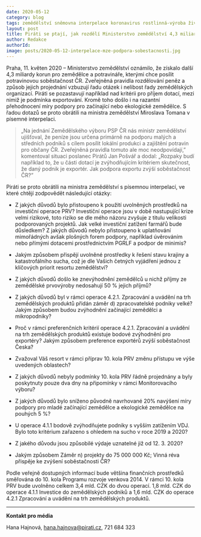 ```yaml
---
date: 2020-05-12
category: blog
tags: zemědělství sněmovna interpelace koronavirus rostlinná-výroba živočišná-výroba potravinářství kontrola-moci-a-mocných soběstačnost
layout: post
title: Piráti se ptají, jak rozdělí Ministerstvo zemědělství 4,3 miliardy korun na podporu soběstačnosti
author: Redakce
authorId:  
image: posts/2020-05-12-interpelace-mze-podpora-sobestacnosti.jpg
---
```


Praha, 11. květen 2020 – Ministerstvo zemědělství oznámilo, že získalo další 4,3 miliardy korun pro zemědělce a potravináře, kterými chce posílit potravinovou soběstačnost ČR. Zveřejněná pravidla rozdělování peněz a způsob jejich projednání vzbuzují řadu otázek i nelibost řady zemědělských organizací. Piráti se pozastavují například nad kritérii pro příjem dotací, mezi nimiž je podmínka exportování. Kromě toho došlo i na razantní přehodnocení míry podpory pro začínající nebo ekologické zemědělce. S řadou dotazů se proto obrátili na ministra zemědělství Miroslava Tomana v písemné interpelaci.

> „Na jednání Zemědělského výboru PSP ČR nás ministr zemědělství ujišťoval, že peníze jsou určena primárně na podporu malých a středních podniků s cílem posílit lokální produkci a zajištění potravin pro občany ČR. Zveřejněná pravidla tomuto ale moc neodpovídají,” komentoval situaci poslanec Pirátů Jan Pošvář a dodal: „Rozpaky budí například to, že u části dotací je zvýhodňujícím kritériem skutečnost, že daný podnik je exportér. Jak podpora exportu zvýší soběstačnost ČR?”

Piráti se proto obrátili na ministra zemědělství s písemnou interpelací, ve které chtějí zodpovědět následující otázky:

- Z jakých důvodů bylo přistoupeno k použití uvolněných prostředků na investiční operace PRV? Investiční operace jsou v době nastupující krize velmi rizikové, toto riziko se dle mého názoru zvyšuje z titulu velikosti podporovaných projektů. Jak velké investiční zatížení farmářů bude důsledkem? Z jakých důvodů nebylo přistoupeno k uplatňování mimořádných avšak plošných forem podpory, například úvěrováním nebo přímými dotacemi prostřednictvím PGRLF a podpor de minimis?

- Jakým způsobem přispějí uvolněné prostředky k řešení stavu krajiny a katastrofálního sucha, což je dle Vašich četných vyjádření jednou z klíčových priorit resortu zemědělství?

- Z jakých důvodů došlo ke znevýhodnění zemědělců u nichž příjmy ze zemědělské prvovýroby nedosahují 50 % jejich příjmů?

- Z jakých důvodů byl v rámci operace 4.2.1. Zpracování a uvádění na trh zemědělských produktů přidán záměr d) zpracovatelské podniky velké? Jakým způsobem budou zvýhodnění začínající zemědělci a mikropodniky?

- Proč v rámci preferenčních kritérií operace 4.2.1. Zpracování a uvádění na trh zemědělských produktů existuje bodové zvýhodnění pro exportéry? Jakým způsobem preference exportérů zvýší soběstačnost Česka?

- Zvažoval Váš resort v rámci příprav 10. kola PRV změnu přístupu ve výše uvedených oblastech?

- Z jakých důvodů nebyly podmínky 10. kola PRV řádně projednány a byly poskytnuty pouze dva dny na připomínky v rámci Monitorovacího výboru?

- Z jakých důvodů bylo sníženo původně navrhované 20% navýšení míry podpory pro mladé začínající zemědělce a ekologické zemědělce na pouhých 5 %?

- U operace 4.1.1 bodově zvýhodňujete podniky s vyšším zatížením VDJ. Bylo toto kritérium zařazeno s ohledem na sucho v roce 2019 a 2020?

- Z jakého důvodu jsou způsobilé výdaje uznatelné již od 12. 3. 2020?

- Jakým způsobem Záměr n) projekty do 75 000 000 Kč; Vinná réva přispěje ke zvýšení soběstačnosti ČR?

Podle veřejně dostupných informací bude většina finančních prostředků směřována do 10. kola Programu rozvoje venkova 2014. V rámci 10. kola PRV bude uvolněno celkem 3,4 mld. CZK do dvou operací. 1,8 mld. CZK do operace 4.1.1 Investice do zemědělských podniků a 1,6 mld. CZK do operace 4.2.1 Zpracování a uvádění na trh zemědělských produktů.

---

**Kontakt pro média**

Hana Hajnová, <hana.hajnova@pirati.cz>, 721 684 323
